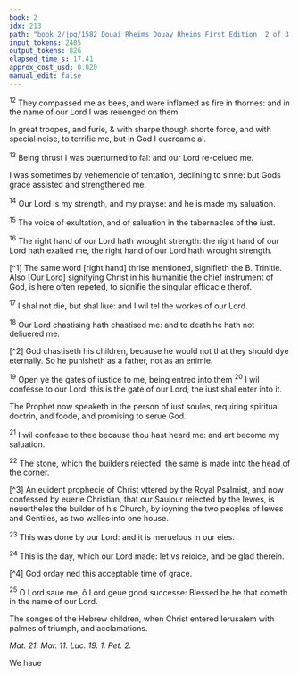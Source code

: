```yaml
---
book: 2
idx: 213
path: "book_2/jpg/1582 Douai Rheims Douay Rheims First Edition  2 of 3 1610 Old Testament.pdf-213.jpg"
input_tokens: 2405
output_tokens: 826
elapsed_time_s: 17.41
approx_cost_usd: 0.020
manual_edit: false
---
```

<sup>12</sup> They compassed me as bees, and were inflamed as fire in thornes: and in the name of our Lord I was reuenged on them.

<aside>In great troopes, and furie, & with sharpe though shorte force, and with special noise, to terrifie me, but in God I ouercame al.</aside>

<sup>13</sup> Being thrust I was ouerturned to fal: and our Lord re-ceiued me.

<aside>I was sometimes by vehemencie of tentation, declining to sinne: but Gods grace assisted and strengthened me.</aside>

<sup>14</sup> Our Lord is my strength, and my prayse: and he is made my saluation.

<sup>15</sup> The voice of exultation, and of saluation in the tabernacles of the iust.

<sup>16</sup> The right hand of our Lord hath wrought strength: the right hand of our Lord hath exalted me, the right hand of our Lord hath wrought strength.

[^1] The same word [right hand] thrise mentioned, signifieth the B. Trinitie. Also [Our Lord] signifying Christ in his humanitie the chief instrument of God, is here often repeted, to signifie the singular efficacie therof.

<sup>17</sup> I shal not die, but shal liue: and I wil tel the workes of our Lord.

<sup>18</sup> Our Lord chastising hath chastised me: and to death he hath not deliuered me.

[^2] God chastiseth his children, because he would not that they should dye eternally. So he punisheth as a father, not as an enimie.

<sup>19</sup> Open ye the gates of iustice to me, being entred into them <sup>20</sup> I wil confesse to our Lord: this is the gate of our Lord, the iust shal enter into it.

<aside>The Prophet now speaketh in the person of iust soules, requiring spiritual doctrin, and foode, and promising to serue God.</aside>

<sup>21</sup> I wil confesse to thee because thou hast heard me: and art become my saluation.

<sup>22</sup> The stone, which the builders reiected: the same is made into the head of the corner.

[^3] An euident prophecie of Christ vttered by the Royal Psalmist, and now confessed by euerie Christian, that our Sauiour reiected by the Iewes, is neuertheles the builder of his Church, by ioyning the two peoples of Iewes and Gentiles, as two walles into one house.

<sup>23</sup> This was done by our Lord: and it is meruelous in our eies.

<sup>24</sup> This is the day, which our Lord made: let vs reioice, and be glad therein.

[^4] God orday ned this acceptable time of grace.

<sup>25</sup> O Lord saue me, ô Lord geue good successe: Blessed be he that cometh in the name of our Lord.

<aside>The songes of the Hebrew children, when Christ entered Ierusalem with palmes of triumph, and acclamations.</aside>

*Mat. 21.*
*Mar. 11.*
*Luc. 19.*
*1. Pet. 2.*

We haue